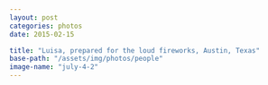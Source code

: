 ```yaml
---
layout: post
categories: photos
date: 2015-02-15

title: "Luisa, prepared for the loud fireworks, Austin, Texas"
base-path: "/assets/img/photos/people"
image-name: "july-4-2"
---
```

